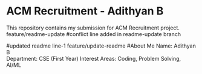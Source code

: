 # ACM Recruitment - Adithyan B
This repository contains my submission for ACM Recruitment project.
feature/readme-update
#conflict line added in readme-update branch


#updated readme line-1
feature/update-readme
#About Me
 Name: Adithyan B  
 Department: CSE (First Year)
 Interest Areas: Coding, Problem Solving, AI/ML


